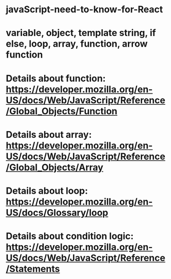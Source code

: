 # javaScript-need-to-know-for-React
# variable, object, template string, if else, loop, array, function, arrow function
# Details about function: https://developer.mozilla.org/en-US/docs/Web/JavaScript/Reference/Global_Objects/Function
# Details about array: https://developer.mozilla.org/en-US/docs/Web/JavaScript/Reference/Global_Objects/Array
# Details about loop: https://developer.mozilla.org/en-US/docs/Glossary/loop
# Details about condition logic: https://developer.mozilla.org/en-US/docs/Web/JavaScript/Reference/Statements